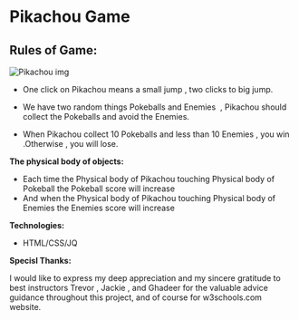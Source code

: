 # Pikachou Game

## Rules of Game:

![Pikachou img](https://thumbs.gfycat.com/ImperturbableElatedDogwoodtwigborer-small.gif)

- One click on Pikachou means a small jump , two clicks to big jump.

- We have two random things Pokeballs and Enemies  , Pikachou should collect the Pokeballs and avoid the Enemies.

- When Pikachou collect 10 Pokeballs and less than 10 Enemies , you win .Otherwise , you will lose.


**The physical body of objects:**

- Each time the Physical body of Pikachou touching 
 Physical body of Pokeball the Pokeball score will increase 
- And when the Physical body of Pikachou touching 
 Physical body of Enemies the Enemies score will increase 

**Technologies:**
- HTML/CSS/JQ

**Specisl Thanks:**

I would like to express my deep appreciation and my sincere gratitude to best instructors Trevor , Jackie , and Ghadeer for the valuable advice guidance throughout this project, and of course for w3schools.com website.
